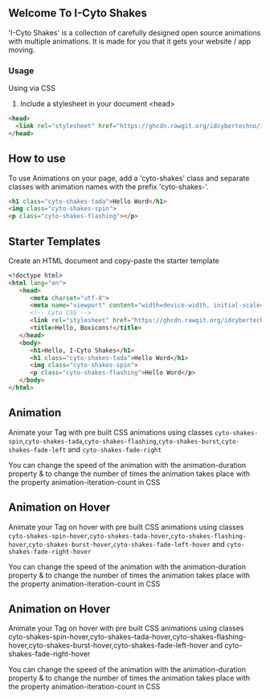 ## Welcome To I-Cyto Shakes

'I-Cyto Shakes' is a collection of carefully designed open source animations with multiple animations. It is made for you that it gets your website / app moving.

### Usage
Using via CSS
1. Include a stylesheet in your document &lt;head&gt;
```markdown
<head>
  <link rel="stylesheet" href="https://ghcdn.rawgit.org/idcybertechno/icyto-shakes/gh-pages/i-cyto-shakes.css">
</head>
```
## How to use
To use Animations on your page, add a 'cyto-shakes' class and separate classes with animation names with the prefix 'cyto-shakes-'.
```markdown
<h1 class="cyto-shakes-tada">Hello Word</h1>
<img class="cyto-shakes-spin">
<p class="cyto-shakes-flashing"></p>
```
## Starter Templates
Create an HTML document and copy-paste the starter template

```markdown
<!doctype html>
<html lang="en">
   <head>
      <meta charset="utf-8">
      <meta name="viewport" content="width=device-width, initial-scale=1, shrink-to-fit=no">
      <!-- Cyto CSS -->
      <link rel="stylesheet" href="https://ghcdn.rawgit.org/idcybertechno/icyto-shakes/gh-pages/i-cyto-shakes.css">
      <title>Hello, Boxicons!</title>
   </head>
   <body>
      <h1>Hello, I-Cyto Shakes</h1>
      <h1 class="cyto-shakes-tada">Hello Word</h1>
      <img class="cyto-shakes-spin">
      <p class="cyto-shakes-flashing">Hello Word</p>
   </body>
</html>
```

## Animation
Animate your Tag with pre built CSS animations using classes `cyto-shakes-spin`,`cyto-shakes-tada`,`cyto-shakes-flashing`,`cyto-shakes-burst`,`cyto-shakes-fade-left` and `cyto-shakes-fade-right`

You can change the speed of the animation with the animation-duration property & to change the number of times the animation takes place with the property animation-iteration-count in CSS

## Animation on Hover
Animate your Tag on hover with pre built CSS animations using classes `cyto-shakes-spin-hover`,`cyto-shakes-tada-hover`,`cyto-shakes-flashing-hover`,`cyto-shakes-burst-hover`,`cyto-shakes-fade-left-hover` and `cyto-shakes-fade-right-hover`

You can change the speed of the animation with the animation-duration property & to change the number of times the animation takes place with the property animation-iteration-count in CSS

## Animation on Hover
Animate your Tag on hover with pre built CSS animations using classes cyto-shakes-spin-hover,cyto-shakes-tada-hover,cyto-shakes-flashing-hover,cyto-shakes-burst-hover,cyto-shakes-fade-left-hover and cyto-shakes-fade-right-hover

You can change the speed of the animation with the animation-duration property & to change the number of times the animation takes place with the property animation-iteration-count in CSS
